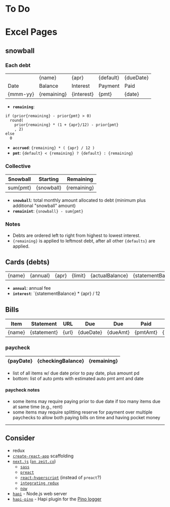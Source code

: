 # To Do

# Excel Pages

## snowball

### Each debt
| | | | | |
| - | - | - | - | - |
| | {name} | {apr} | {default} | {dueDate}
| Date     | Balance | Interest | Payment | Paid |
| {mmm-yy} | {remaining} | {interest} | {pmt} | {date} |

* **`remaining`**:  
```
if (prior{remaining} - prior{pmt} > 0)
  round(
    prior{remaining} * (1 + {apr}/12) - prior{pmt}
    , 2)
else
  0
```
* **`accrued`**: `{remaining} * ( {apr} / 12 )`
* **`pmt`**: `{default} < {remaining} ? {default} : {remaining}`

### Collective
| Snowball | Starting | Remaining |
| - | - | - |
| sum{pmt} | {snowball} | {remaining} |

* **`snowball`**: total monthly amount allocated to debt (minimum plus additional "snowball" amount)
* **`remainint`**: `{snowball} - sum{pmt}`

### Notes
* Debts are ordered left to right from highest to lowest interest.
* `{remaining}` is applied to leftmost debt, after all other `{defaults}` are applied.

## Cards (debts)

|  |  |  |  |  |  |  |  |  |  |
| - | - | - | - | - | - | - | - | - | - |
| {name} | {annual} | {apr} | {limit} | {actualBalance} | {statementBalance} | {updated} | {available} | {minimum} | {interest} | {due} | {url}

* **`annual`**: annual fee
* **`interest`**: `{statementBalance} * {apr} / 12

## Bills

| Item | Statement | URL | Due | Due | Paid | Last | Acct # |
| - | - | - | - | - | - | - | - |
| {name} | {statement} | {url} | {dueDate} | {dueAmt} | {pmtAmt} | {pmtDate} | {acctNo}

### paycheck

| {payDate} | {checkingBalance} | {remaining} |
| - | - | - |

* list of all items w/ due date prior to pay date, plus amount pd
* bottom: list of auto pmts with estimated auto pmt amt and date

#### paycheck notes

* some items may require paying prior to due date if too many items due at same time (e.g., rent)
* some items may require splitting reserve for payment over multiple paychecks to allow both paying bills on time and having pocket money

---
## Consider

* redux
* [`create-react-app`](https://github.com/facebook/create-react-app) scaffolding
* [`next.js`](https://github.com/zeit/next.js) ([`on zeit.co`](https://zeit.co/blog/next))
  * [`sass`](https://github.com/zeit/next-plugins/tree/master/packages/next-sass)
  * [`preact`](https://github.com/zeit/next-plugins/tree/master/packages/next-preact)
  * [`react-hyperscript`](https://github.com/mlmorg/react-hyperscript) (instead of `preact`?)
  * [`integrating redux`](https://github.com/zeit/next.js/tree/canary/examples/with-redux)
  * [`now`](https://zeit.co/now)
* [`hapi`](https://hapijs.com/tutorials) - Node.js web server
* [`hapi-pino`](https://github.com/pinojs/hapi-pino) - Hapi plugin for the [Pino logger](https://github.com/pinojs/pino)
